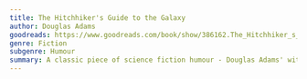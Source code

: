 ```yaml
---
title: The Hitchhiker's Guide to the Galaxy
author: Douglas Adams
goodreads: https://www.goodreads.com/book/show/386162.The_Hitchhiker_s_Guide_to_the_Galaxy
genre: Fiction
subgenre: Humour
summary: A classic piece of science fiction humour - Douglas Adams' wit has lifted my spirit more than anything else I've read.
---
```

